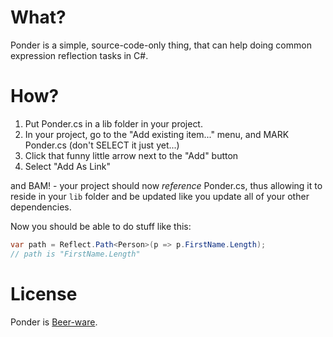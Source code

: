 What?
====

Ponder is a simple, source-code-only thing, that can help doing common expression reflection tasks in C#.

How?
====

1. Put Ponder.cs in a lib folder in your project.
1. In your project, go to the "Add existing item..." menu, and MARK Ponder.cs (don't SELECT it just yet...)
1. Click that funny little arrow next to the "Add" button
1. Select "Add As Link"

and BAM! - your project should now _reference_ Ponder.cs, thus allowing it to reside in your `lib` folder and be updated like you update all of your other dependencies.

Now you should be able to do stuff like this:

```C#
var path = Reflect.Path<Person>(p => p.FirstName.Length);
// path is "FirstName.Length"
```

License
====

Ponder is [Beer-ware][1].

[1]: http://en.wikipedia.org/wiki/Beerware
[2]: http://twitter.com/#!/mookid8000